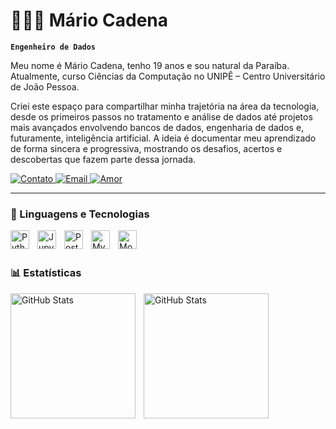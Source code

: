 # 👨🏻‍💻 Mário Cadena

**`Engenheiro de Dados`**

Meu nome é Mário Cadena, tenho 19 anos e sou natural da Paraíba. Atualmente, curso Ciências da Computação no UNIPÊ – Centro Universitário de João Pessoa.

Criei este espaço para compartilhar minha trajetória na área da tecnologia, desde os primeiros passos no tratamento e análise de dados até projetos mais avançados envolvendo bancos de dados, engenharia de dados e, futuramente, inteligência artificial. A ideia é documentar meu aprendizado de forma sincera e progressiva, mostrando os desafios, acertos e descobertas que fazem parte dessa jornada.

<p align="left">
    <a href="">
        <img 
            alt="Contato" 
            title="Contato" 
            src="https://custom-icon-badges.demolab.com/badge/-(83)988041707-red?style=for-the-badge&logo=phone&logoColor=white"
        />
    </a>
    <a href="">
        <img 
            alt="Email" 
            title="Email" 
            src="https://custom-icon-badges.demolab.com/badge/-mariocbnetoo@gmail.com-blue?style=for-the-badge&logo=mention&logoColor=white"
        />
    </a> 
    <a href="https://www.instagram.com/livmrb/">
        <img 
            alt="Amor" 
            title="Amor" 
            src="https://custom-icon-badges.demolab.com/badge/Heart-D15E9B.svg?logo=heart"
        />
    </a> 
   
</p>

---

### 🤖 Linguagens e Tecnologias

<img 
    align="left" 
    alt="Python"
    title="Python" 
    width="30px" 
    style="padding-right: 10px;" 
    src="https://cdn.jsdelivr.net/gh/devicons/devicon@latest/icons/python/python-original.svg" 
/>
<img 
    align="left" 
    alt="Jupyter" 
    title="Jupyter"
    width="30px" 
    style="padding-right: 10px;" 
    src="https://cdn.jsdelivr.net/gh/devicons/devicon@latest/icons/jupyter/jupyter-original-wordmark.svg" 
/>
<img 
    align="left" 
    alt="PostgreSQL" 
    title="PostgreSQL"
    width="30px" 
    style="padding-right: 10px;" 
    src="https://cdn.jsdelivr.net/gh/devicons/devicon@latest/icons/postgresql/postgresql-original.svg" 
/>
<img 
    align="left" 
    alt="MySQL"
    title="MySQL" 
    width="30px" 
    style="padding-right: 10px;" 
    src="https://cdn.jsdelivr.net/gh/devicons/devicon@latest/icons/mysql/mysql-original.svg" 
/>
<img 
    align="left" 
    alt="MongoDB"
    title="MongoDB" 
    width="30px" 
    style="padding-right: 10px;" 
    src="https://cdn.jsdelivr.net/gh/devicons/devicon@latest/icons/mongodb/mongodb-original.svg" 
/>

<br/>
<br/>

### 📊 Estatísticas

<p>
  <img 
    align="left" 
    alt="GitHub Stats" 
    height="200" 
    style="padding-right: 10px;" 
    src="https://github-readme-stats.vercel.app/api?username=MarioNeto&show_icons=true&theme=tokyonight&include_all_commits=true&locale=pt-br" 
  />

<img 
      align="left" 
      alt="GitHub Stats" 
      height="200" 
      src="https://github-readme-stats.vercel.app/api/top-langs/?username=MarioNeto&theme=tokyonight&layout=compact&custom_title=Tecnologias&langs_count=9" 
  />

</p>
